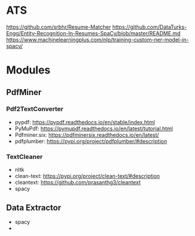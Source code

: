 # ATS
https://github.com/srbhr/Resume-Matcher
https://github.com/DataTurks-Engg/Entity-Recognition-In-Resumes-SpaCy/blob/master/README.md
https://www.machinelearningplus.com/nlp/training-custom-ner-model-in-spacy/
# Modules
## PdfMiner
### Pdf2TextConverter
- pypdf: https://pypdf.readthedocs.io/en/stable/index.html
- PyMuPdf: https://pymupdf.readthedocs.io/en/latest/tutorial.html
- Pdfminer.six: https://pdfminersix.readthedocs.io/en/latest/
- pdfplumber: https://pypi.org/project/pdfplumber/#description
### TextCleaner
- nltk
- clean-text: https://pypi.org/project/clean-text/#description
- cleantext: https://github.com/prasanthg3/cleantext
- spacy
## Data Extractor
- spacy
- 
